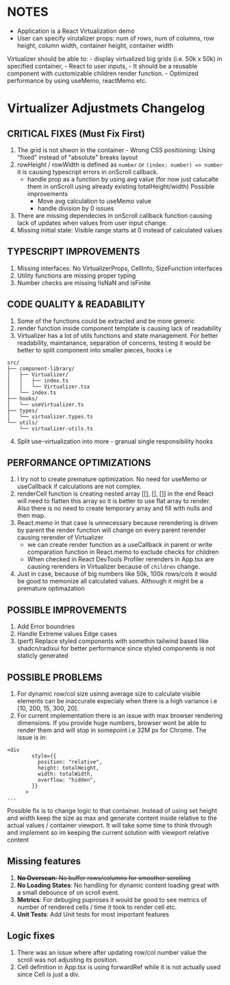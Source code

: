 # NOTES

- Application is a React Virtualization demo
- User can specify virutalizer props: 
    num of rows, 
    num of columns, 
    row height, 
    column width, 
    container height, 
    container width

Virtualizer should be able to:
     - display virtualized big grids (i.e. 50k x 50k) in specified container, 
     - React to user inputs, 
     - It should be a reusable component with customizable children render function.
     - Optimized performance by using useMemo, reactMemo etc.

# Virtualizer Adjustmets Changelog

## CRITICAL FIXES (Must Fix First)

1. The grid is not shwon in the container - Wrong CSS positioning: Using "fixed" instead of "absolute" breaks layout
2. rowHeight / rowWidth is defined as `number` or `(index: number) => number` it is causing typescript errors in onScroll callback. 
    - handle prop as a function by using avg value (for now just calucalte them in onScroll using already existing totalHeight/width) 
      Possible improvements
      - Move avg calculation to useMemo value
      - handle division by 0 issues
3. There are missing dependecies in onScroll callback function causing lack of updates when values from user input change.
4. Missing initial state: Visible range starts at 0 instead of calculated values

## TYPESCRIPT IMPROVEMENTS

1. Missing interfaces: No VirtualizerProps, CellInfo, SizeFunction interfaces
2. Utility functions are missing proper typing
3. Number checks are missing !isNaN and isFinite


## CODE QUALITY & READABILITY

1. Some of the functions could be extracted and be more generic
2. render function inside component template is causing lack of readability
3. Virtualizer has a lot of utils functions and state management. For better readability, maintanance, separation of concerns, testing it would be better to split component into smaller pieces, hooks i.e
```
src/
├── component-library/
│   ├── Virtualizer/
│   │   ├── index.ts       
│   │   └── Virtualizer.tsx
│   └── index.ts           
├── hooks/
│   └── useVirtualizer.ts
├── types/
│   └── virtualizer.types.ts
└── utils/
    └── virtualizer-utils.ts
```
4. Split use-virtualization into more - granual single responsibility hooks

## PERFORMANCE OPTIMIZATIONS

1. I try not to create premature optimization. No need for useMemo or useCallback if calculations are not complex.
2. renderCell function is creating nested array [[], [], []] in the end React will need to flatten this array so it is better to use flat array to render. Also there is no need to create temporary array and fill with nulls and then map.
3. React.memo in that case is unnecessary because rerendering is driven by parent the render function will change on every parent rerender causing rerender of Virtualizer
    - we can create render function as a useCallback in parent or write comparation function in React.memo to exclude checks for children
    - When checked in React DevTools Profiler rerenders in App.tsx are causing rerenders in Virtualizer because of `children` change.
4. Just in case, because of big numbers like 50k, 100k rows/cols it would be good to memonize all calculated values. Although it might be a premature optimazation


## POSSIBLE IMPROVEMENTS

1. Add Error boundries
2. Handle Extreme values Edge cases
3. (perf) Replace styled components with somethin tailwind based like shadcn/radixui for better performance since styled components is not staticly generated

## POSSIBLE PROBLEMS

1. For dynamic row/col size usinng average size to calculate visible elements can be inaccurate expecialy when there is a high variance i.e [10, 200,  15, 300, 20]. 
2. For current implementation there is an issue with max browser rendering dimensions. If you provide huge numbers, browser wont be able to render them and will stop in somepoint i.e 32M px for Chrome. The issue is in:

```
<div
        style={{
          position: "relative",
          height: totalHeight,
          width: totalWidth,
          overflow: "hidden",
        }}
      >
...      
```

Possible fix is to change logic to that container. Instead of using set height and width keep the size as max and generate content inside relative to the actual values / container viewport. 
It will take some time to think through and implement so im keeping the current solution with viewport relative content 

## Missing features

1. ~~**No Overscan**: No buffer rows/columns for smoother scrolling~~
2. **No Loading States**: No handling for dynamic content loading great with a small debounce of on scroll event. 
3. **Metrics**: For debuging puproses it would be good to see metrics of number of rendered cells / time it took to render cell etc.
4. **Unit Tests**: Add Unit tests for most important features 

## Logic fixes

1. There was an issue where after updating row/col number value the scroll was not adjusting its position. 
2. Cell definition in App.tsx is using forwardRef while it is not actually used since Cell is just a div.